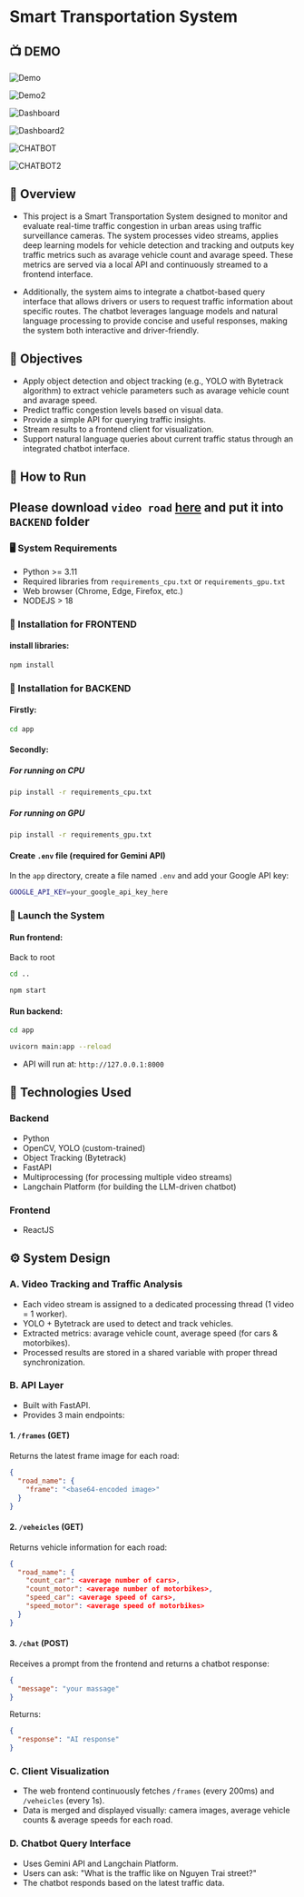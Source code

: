 # Smart Transportation System

## 📺 DEMO

![Demo](https://raw.githubusercontent.com/vietanhlee/Smart-Transportation-System/refs/heads/main/.github/demo.png)

![Demo2](https://raw.githubusercontent.com/vietanhlee/Smart-Transportation-System/refs/heads/main/.github/demo2.png)

![Dashboard](https://raw.githubusercontent.com/vietanhlee/Smart-Transportation-System/refs/heads/main/.github/Dashboad.png)

![Dashboard2](https://raw.githubusercontent.com/vietanhlee/Smart-Transportation-System/refs/heads/main/.github/Dashboad2.png)

![CHATBOT](https://raw.githubusercontent.com/vietanhlee/Smart-Transportation-System/refs/heads/main/.github/chatbot.png)

![CHATBOT2](https://raw.githubusercontent.com/vietanhlee/Smart-Transportation-System/refs/heads/main/.github/chatbot2.png)


## 🚦 Overview

- This project is a Smart Transportation System designed to monitor and evaluate real-time traffic congestion in urban areas using traffic surveillance cameras. The system processes video streams, applies deep learning models for vehicle detection and tracking and outputs key traffic metrics such as avarage vehicle count and avarage speed. These metrics are served via a local API and continuously streamed to a frontend interface.

- Additionally, the system aims to integrate a chatbot-based query interface that allows drivers or users to request traffic information about specific routes. The chatbot leverages language models and natural language processing to provide concise and useful responses, making the system both interactive and driver-friendly.

## 🎯 Objectives

- Apply object detection and object tracking (e.g., YOLO with Bytetrack algorithm) to extract vehicle parameters such as avarage vehicle count and avarage speed.
- Predict traffic congestion levels based on visual data.
- Provide a simple API for querying traffic insights.
- Stream results to a frontend client for visualization.
- Support natural language queries about current traffic status through an integrated chatbot interface.


## 🧪 How to Run
## Please download `video road` [here](https://drive.google.com/drive/folders/1gkac5U5jEs174p7V7VC3rCmgvO_cVwxH?usp=drive_link) and put it into `BACKEND` folder

### 🖥️ System Requirements
- Python >= 3.11
- Required libraries from `requirements_cpu.txt` or `requirements_gpu.txt`
- Web browser (Chrome, Edge, Firefox, etc.)
- NODEJS > 18

### 💾 Installation for FRONTEND

#### install libraries:

```bash
npm install
```

### 💾 Installation for BACKEND

#### Firstly:
```bash
cd app
```

#### Secondly:

##### For running on CPU 

```bash
pip install -r requirements_cpu.txt
```

##### For running on GPU

```bash
pip install -r requirements_gpu.txt
```

#### Create `.env` file (required for Gemini API)

In the `app` directory, create a file named `.env` and add your Google API key:

```bash
GOOGLE_API_KEY=your_google_api_key_here
```

### 🚀 Launch the System

#### Run frontend:
Back to root
```bash
cd ..
```

```bash
npm start
```

#### Run backend:

```bash
cd app
```

```bash
uvicorn main:app --reload
```

- API will run at: `http://127.0.0.1:8000`


## 🧠 Technologies Used

### Backend

- Python
- OpenCV, YOLO (custom-trained)
- Object Tracking (Bytetrack)
- FastAPI
- Multiprocessing (for processing multiple video streams)
- Langchain Platform (for building the LLM-driven chatbot)

### Frontend

- ReactJS 

## ⚙️ System Design

### A. Video Tracking and Traffic Analysis

- Each video stream is assigned to a dedicated processing thread (1 video = 1 worker).
- YOLO + Bytetrack are used to detect and track vehicles.
- Extracted metrics: avarage vehicle count, average speed (for cars & motorbikes).
- Processed results are stored in a shared variable with proper thread synchronization.

### B. API Layer

- Built with FastAPI.
- Provides 3 main endpoints:

#### 1. `/frames` (GET)

Returns the latest frame image for each road:

```json
{
  "road_name": {
    "frame": "<base64-encoded image>"
  }
}
```

#### 2. `/veheicles` (GET)

Returns vehicle information for each road:

```json
{
  "road_name": {
    "count_car": <average number of cars>,
    "count_motor": <average number of motorbikes>,
    "speed_car": <average speed of cars>,
    "speed_motor": <average speed of motorbikes>
  }
}
```

#### 3. `/chat` (POST)

Receives a prompt from the frontend and returns a chatbot response:

```json
{
  "message": "your massage"
}
```

Returns:

```json
{
  "response": "AI response"
}
```

### C. Client Visualization

- The web frontend continuously fetches `/frames` (every 200ms) and `/veheicles` (every 1s).
- Data is merged and displayed visually: camera images, average vehicle counts & average speeds for each road.

### D. Chatbot Query Interface

- Uses Gemini API and Langchain Platform.
- Users can ask: "What is the traffic like on Nguyen Trai street?"
- The chatbot responds based on the latest traffic data.
